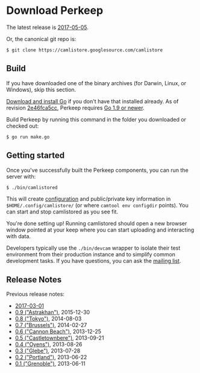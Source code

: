 # Download Perkeep

The latest release is [2017-05-05](docs/release/monthly/2017-05-05).

Or, the canonical git repo is:

    $ git clone https://camlistore.googlesource.com/camlistore

## Build

If you have downloaded one of the binary archives (for Darwin, Linux, or
Windows), skip this section.

[Download and install Go](http://golang.org/doc/install) if you don't
have that installed already. As of revision
[2e46fca5cc](https://github.com/camlistore/camlistore/commit/2e46fca5cc1179dbd90bec49fec3870e6eca6c45),
Perkeep requires [Go 1.9 or newer](https://golang.org/dl/).

Build Perkeep by running this command in the folder you downloaded or
checked out:

    $ go run make.go

## Getting started

Once you've successfully built the Perkeep components, you can run
the server with:

    $ ./bin/camlistored

This will create [configuration](/doc/server-config) and public/private
key information in `$HOME/.config/camlistore/` (or where
`camtool env configdir` points). You can start and stop camlistored as
you see fit.

You're done setting up! Running camlistored should open a new browser
window pointed at your keep where you can start uploading and
interacting with data.

Developers typically use the `./bin/devcam` wrapper to isolate their
test environment from their production instance and to simplify common
development tasks. If you have questions, you can ask the [mailing
list](https://groups.google.com/group/camlistore).

## Release Notes

Previous release notes:

-   [2017-03-01](docs/release/monthly/2017-03-01.html)
-   [0.9 ("Astrakhan")](/doc/release/0.9), 2015-12-30
-   [0.8 ("Tokyo")](/doc/release/0.8), 2014-08-03
-   [0.7 ("Brussels")](/doc/release/0.7), 2014-02-27
-   [0.6 ("Cannon Beach")](/doc/release/0.6), 2013-12-25
-   [0.5 ("Castletownbere")](/doc/release/0.5), 2013-09-21
-   [0.4 ("Oyens")](/doc/release/0.4), 2013-08-26
-   [0.3 ("Glebe")](/doc/release/0.3), 2013-07-28
-   [0.2 ("Portland")](/doc/release/0.2), 2013-06-22
-   [0.1 ("Grenoble")](/doc/release/0.1), 2013-06-11
